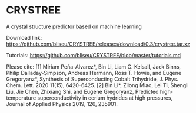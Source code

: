 # CRYSTREE
A crystal structure predictor based on machine learning

Download link:
https://github.com/bliseu/CRYSTREE/releases/download/0.3/crystree.tar.xz

Tutorials:
https://github.com/bliseu/CRYSTREE/blob/master/tutorials.md

Please cite:
[1] Miriam Peña-Alvarez*, Bin Li, Liam C. Kelsall, Jack Binns, Philip Dalladay-Simpson, Andreas Hermann, Ross T. Howie, and Eugene Gregoryanz*, Synthesis of Superconducting Cobalt Trihydride, J. Phys. Chem. Lett. 2020 11(15), 6420-6425.
[2] Bin Li*, Zilong Miao, Lei Ti, Shengli Liu, Jie Chen, Zhixiang Shi, and Eugene Gregoryanz, Predicted high-temperature superconductivity in cerium hydrides at high pressures, Journal of Applied Physics 2019, 126, 235901.
